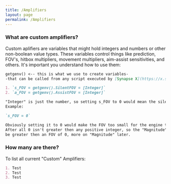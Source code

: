 ```yaml
---
title: /Amplifiers
layout: page
permalink: /Amplifiers
---
```


### What are custom amplifiers?

Custom aplifiers are variables that might hold integers and numbers or other non-boolean value types. These variables control things like prediction, FOV's, hitbox multipliers, movement multipliers, aim-assist sensitivities, and others.
It's important you understand how to use them:

```markdown
getgenv() <-- this is what we use to create variables- 
-that can be called from any script executed by [Synapse X](https://x.synapse.to/).

1. `s_FOV = getgenv().SilentFOV = [Integer]`
2. `a_FOV = getgenv().AssistFOV = [Integer]`

"Integer" is just the number, so setting s_FOV to 0 would mean the silent FOV is set to 0.
Example:

`s_FOV = 0`

Obviously setting it to 0 would make the FOV too small for the engine to recognize.
After all 0 isn't greater then any positive integer, so the "Magnitude" will always
be greater then an FOV of 0, more on "Magnitude" later.
```


### How many are there?
To list all current "Custom" Amplifiers:
```markdown
1. Test
2. Test
3. Test
```
